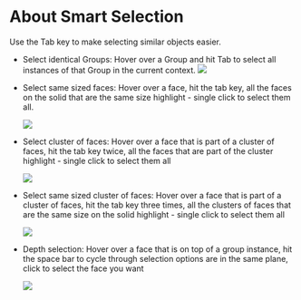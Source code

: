 # About Smart Selection

Use the Tab key to make selecting similar objects easier.

* Select identical Groups: Hover over a Group and hit Tab to select all instances of that Group in the current context.
![](Images/GUID-CDD414C8-F9F3-4D1C-A724-0DDC695E25CF-low.png)

* Select same sized faces: Hover over a face, hit the tab key, all the faces on the solid that are the same size highlight - single click to select them all. 
    
    ![](Images/GUID-CDD414C8-F9F3-4D1C-A724-0DDC695E25CF-low.png)
* Select cluster of faces: Hover over a face that is part of a cluster of faces, hit the tab key twice, all the faces that are part of the cluster highlight - single click to select them all 
    
    ![](Images/GUID-6A9CDC01-BD09-4989-BF70-E01F254F414D-low.png)
* Select same sized cluster of faces: Hover over a face that is part of a cluster of faces, hit the tab key three times, all the clusters of faces that are the same size on the solid highlight - single click to select them all 
    
    ![](Images/GUID-98DC97B8-7C56-47A9-9E6E-DC58A68F43E6-low.png)
* Depth selection: Hover over a face that is on top of a group instance, hit the space bar to cycle through selection options are in the same plane, click to select the face you want 
    
    ![](Images/GUID-FFE03635-3BBC-438F-BAF4-B3BCD4C78393-low.png)

